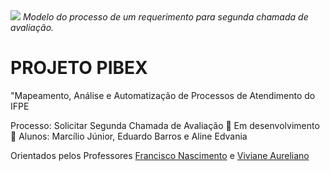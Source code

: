 <img src="https://github.com/jrsmarcilio/secondcall/blob/master/Git/Modelo%20do%20Processo.jpg"/>
<i>Modelo do processo de um requerimento para segunda chamada de avaliação.</i>

# PROJETO PIBEX
"Mapeamento, Análise e Automatização de Processos de Atendimento do IFPE

Processo: Solicitar Segunda Chamada de Avaliação
:construction: Em desenvolvimento :construction:
Alunos:
Marcílio Júnior, Eduardo Barros e Aline Edvania

Orientados pelos Professores
[Francisco Nascimento](https://github.com/chicojr) e 
[Viviane Aureliano](https://www.linkedin.com/in/viviane-aureliano-3185658/)
